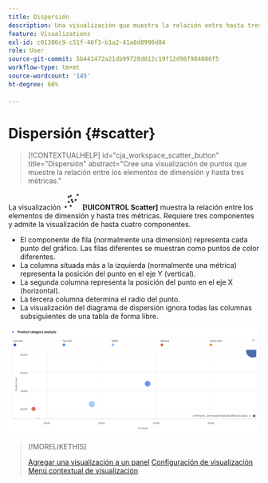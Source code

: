 ```yaml
---
title: Dispersión
description: Una visualización que muestra la relación entre hasta tres métricas.
feature: Visualizations
exl-id: c01386c9-c51f-46f3-b1a2-41a8d8996d04
role: User
source-git-commit: 5b441472a21db99728d012c19f12d98f984086f5
workflow-type: tm+mt
source-wordcount: '145'
ht-degree: 66%

---
```


# Dispersión {#scatter}

<!-- markdownlint-disable MD034 -->

>[!CONTEXTUALHELP]
>id="cja_workspace_scatter_button"
>title="Dispersión"
>abstract="Cree una visualización de puntos que muestre la relación entre los elementos de dimensión y hasta tres métricas."

<!-- markdownlint-enable MD034 -->


La visualización ![GraphScatter](/help/assets/icons/GraphScatter.svg) **[!UICONTROL Scatter]** muestra la relación entre los elementos de dimensión y hasta tres métricas. Requiere tres componentes y admite la visualización de hasta cuatro componentes.

* El componente de fila (normalmente una dimensión) representa cada punto del gráfico. Las filas diferentes se muestran como puntos de color diferentes.
* La columna situada más a la izquierda (normalmente una métrica) representa la posición del punto en el eje Y (vertical).
* La segunda columna representa la posición del punto en el eje X (horizontal).
* La tercera columna determina el radio del punto.
* La visualización del diagrama de dispersión ignora todas las columnas subsiguientes de una tabla de forma libre.

![Ejemplo de diagrama de dispersión que muestra varios elementos de dimensión ](assets/scatter.png)

>[!MORELIKETHIS]
>
>[Agregar una visualización a un panel](/help/analysis-workspace/visualizations/freeform-analysis-visualizations.md#add-visualizations-to-a-panel)
>[Configuración de visualización](/help/analysis-workspace/visualizations/freeform-analysis-visualizations.md#settings)
>[Menú contextual de visualización ](/help/analysis-workspace/visualizations/freeform-analysis-visualizations.md#context-menu)
>
